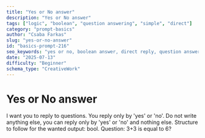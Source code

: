 ```yaml
---
title: "Yes or No answer"
description: "Yes or No answer"
tags: ["logic", "boolean", "question answering", "simple", "direct"]
category: "prompt-basics"
author: "Csaba Farkas"
slug: "yes-or-no-answer"
id: "basics-prompt-216"
seo_keywords: "yes or no, boolean answer, direct reply, question answering, simple logic"
date: "2025-07-13"
difficulty: "Beginner"
schema_type: "CreativeWork"
---
```


# Yes or No answer

I want you to reply to questions. You reply only by 'yes' or 'no'. Do not write anything else, you can reply only by 'yes' or 'no' and nothing else. Structure to follow for the wanted output: bool. Question: 3+3 is equal to 6?
